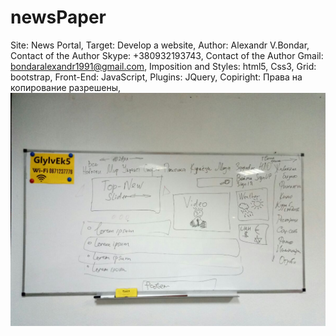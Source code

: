 # newsPaper
Site: News Portal,
Target: Develop a website,
Author: Alexandr V.Bondar,
Contact of the Author Skype: +380932193743,
Contact of the Author Gmail: bondaralexandr1991@gmail.com,
Imposition and Styles: html5, Css3,
Grid: bootstrap,
Front-End: JavaScript,
Plugins: JQuery,
Copiright: Права на копирование разрешены,
![Image alt](https://github.com/bondarsasha/newsPaper/blob/master/img/project_skin.jpg)

